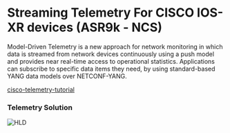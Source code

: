 # Streaming Telemetry For CISCO IOS-XR devices (ASR9k - NCS)

Model-Driven Telemetry is a new approach for network monitoring in which data is streamed from network devices continuously using a push model and provides near real-time access to operational statistics. Applications can subscribe to specific data items they need, by using standard-based YANG data models over NETCONF-YANG.

[cisco-telemetry-tutorial](https://ultraconfig.com.au/blog/cisco-telemetry-tutorial-with-telegraf-influxdb-and-grafana/) 

### Telemetry Solution

![HLD](https://drive.google.com/file/d/1UnoTmC90xl_THNoeIC9gtr2G3g4trBR1/view?usp=sharing)








[def]: https://drive.google.com/file/d/1UnoTmC90xl_THNoeIC9gtr2G3g4trBR1/view?usp=sharing